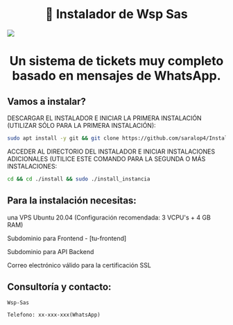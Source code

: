 <h1 align="center">🚀 Instalador de Wsp Sas</h1>
<img src="https://www.gestionyventa.com/wp-content/uploads/2023/03/crm2.png" />
<h1 align="center">Un sistema de tickets muy completo basado en mensajes de WhatsApp.</h1> 


## Vamos a instalar?

DESCARGAR EL INSTALADOR E INICIAR LA PRIMERA INSTALACIÓN (UTILIZAR SÓLO PARA LA PRIMERA INSTALACIÓN):

```bash
sudo apt install -y git && git clone https://github.com/saralop4/Instalador-Wsp install && sudo chmod -R 777 ./install && cd ./install && sudo ./install_primaria
```

ACCEDER AL DIRECTORIO DEL INSTALADOR E INICIAR INSTALACIONES ADICIONALES (UTILICE ESTE COMANDO PARA LA SEGUNDA O MÁS INSTALACIONES:
```bash
cd && cd ./install && sudo ./install_instancia
```


## Para la instalación necesitas:

una VPS Ubuntu 20.04 (Configuración recomendada: 3 VCPU's + 4 GB RAM)

Subdominio para Frontend - [tu-frontend]

Subdominio para API Backend

Correo electrónico válido para la certificación SSL

## Consultoría y contacto:

    Wsp-Sas

    Telefono: xx-xxx-xxx(WhatsApp)





